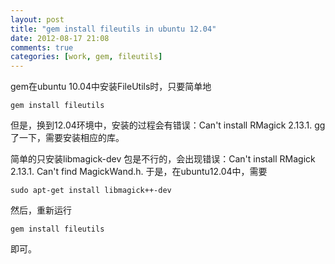 ```yaml
---
layout: post
title: "gem install fileutils in ubuntu 12.04"
date: 2012-08-17 21:08
comments: true
categories: [work, gem, fileutils]
---
```


gem在ubuntu 10.04中安装FileUtils时，只要简单地

    gem install fileutils

但是，换到12.04环境中，安装的过程会有错误：Can't install RMagick 2.13.1.
gg了一下，需要安装相应的库。

简单的只安装libmagick-dev 包是不行的，会出现错误：Can't install RMagick 2.13.1. Can't find MagickWand.h.
于是，在ubuntu12.04中，需要

    sudo apt-get install libmagick++-dev

然后，重新运行

    gem install fileutils

即可。
